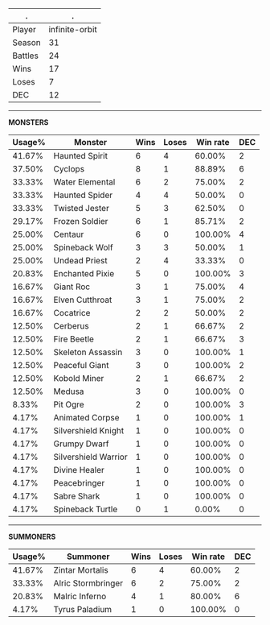 .|.
|-|-
Player|infinite-orbit
Season|31
Battles|24
Wins|17
Loses|7
DEC|12

---
**MONSTERS**

Usage%|Monster|Wins|Loses|Win rate|DEC|
-|-|-|-|-|-|
41.67%|Haunted Spirit|6|4|60.00%|2|
37.50%|Cyclops|8|1|88.89%|6|
33.33%|Water Elemental|6|2|75.00%|2|
33.33%|Haunted Spider|4|4|50.00%|0|
33.33%|Twisted Jester|5|3|62.50%|0|
29.17%|Frozen Soldier|6|1|85.71%|2|
25.00%|Centaur|6|0|100.00%|4|
25.00%|Spineback Wolf|3|3|50.00%|1|
25.00%|Undead Priest|2|4|33.33%|0|
20.83%|Enchanted Pixie|5|0|100.00%|3|
16.67%|Giant Roc|3|1|75.00%|4|
16.67%|Elven Cutthroat|3|1|75.00%|2|
16.67%|Cocatrice|2|2|50.00%|2|
12.50%|Cerberus|2|1|66.67%|2|
12.50%|Fire Beetle|2|1|66.67%|3|
12.50%|Skeleton Assassin|3|0|100.00%|1|
12.50%|Peaceful Giant|3|0|100.00%|2|
12.50%|Kobold Miner|2|1|66.67%|2|
12.50%|Medusa|3|0|100.00%|0|
8.33%|Pit Ogre|2|0|100.00%|3|
4.17%|Animated Corpse|1|0|100.00%|1|
4.17%|Silvershield Knight|1|0|100.00%|0|
4.17%|Grumpy Dwarf|1|0|100.00%|0|
4.17%|Silvershield Warrior|1|0|100.00%|0|
4.17%|Divine Healer|1|0|100.00%|0|
4.17%|Peacebringer|1|0|100.00%|0|
4.17%|Sabre Shark|1|0|100.00%|0|
4.17%|Spineback Turtle|0|1|0.00%|0|

---
**SUMMONERS**

Usage%|Summoner|Wins|Loses|Win rate|DEC|
-|-|-|-|-|-|
41.67%|Zintar Mortalis|6|4|60.00%|2|
33.33%|Alric Stormbringer|6|2|75.00%|2|
20.83%|Malric Inferno|4|1|80.00%|6|
4.17%|Tyrus Paladium|1|0|100.00%|0|
